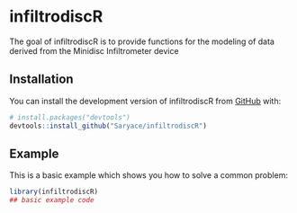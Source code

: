 
# infiltrodiscR

<!-- badges: start -->
<!-- badges: end -->

The goal of infiltrodiscR is to provide functions for the modeling of data derived from the Minidisc Infiltrometer device

## Installation

You can install the development version of infiltrodiscR from [GitHub](https://github.com/) with:

``` r
# install.packages("devtools")
devtools::install_github("Saryace/infiltrodiscR")
```

## Example

This is a basic example which shows you how to solve a common problem:

``` r
library(infiltrodiscR)
## basic example code
```

